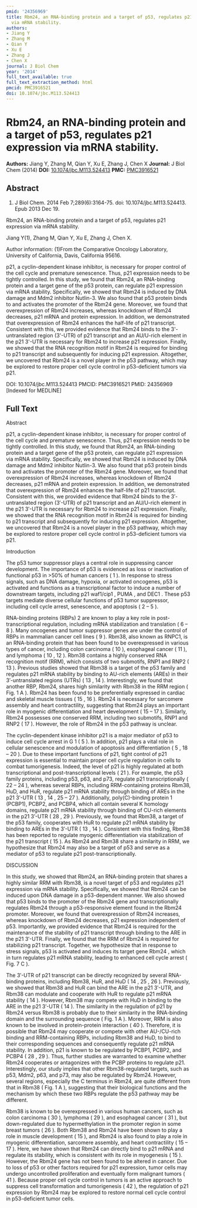 ```yaml
---
pmid: '24356969'
title: Rbm24, an RNA-binding protein and a target of p53, regulates p21 expression
  via mRNA stability.
authors:
- Jiang Y
- Zhang M
- Qian Y
- Xu E
- Zhang J
- Chen X
journal: J Biol Chem
year: '2014'
full_text_available: true
full_text_extraction_method: html
pmcid: PMC3916521
doi: 10.1074/jbc.M113.524413
---
```


# Rbm24, an RNA-binding protein and a target of p53, regulates p21 expression via mRNA stability.
**Authors:** Jiang Y, Zhang M, Qian Y, Xu E, Zhang J, Chen X
**Journal:** J Biol Chem (2014)
**DOI:** [10.1074/jbc.M113.524413](https://doi.org/10.1074/jbc.M113.524413)
**PMC:** [PMC3916521](https://www.ncbi.nlm.nih.gov/pmc/articles/PMC3916521/)

## Abstract

1. J Biol Chem. 2014 Feb 7;289(6):3164-75. doi: 10.1074/jbc.M113.524413. Epub
2013  Dec 19.

Rbm24, an RNA-binding protein and a target of p53, regulates p21 expression via 
mRNA stability.

Jiang Y(1), Zhang M, Qian Y, Xu E, Zhang J, Chen X.

Author information:
(1)From the Comparative Oncology Laboratory, University of California, Davis, 
California 95616.

p21, a cyclin-dependent kinase inhibitor, is necessary for proper control of the 
cell cycle and premature senescence. Thus, p21 expression needs to be tightly 
controlled. In this study, we found that Rbm24, an RNA-binding protein and a 
target gene of the p53 protein, can regulate p21 expression via mRNA stability. 
Specifically, we showed that Rbm24 is induced by DNA damage and Mdm2 inhibitor 
Nutlin-3. We also found that p53 protein binds to and activates the promoter of 
the Rbm24 gene. Moreover, we found that overexpression of Rbm24 increases, 
whereas knockdown of Rbm24 decreases, p21 mRNA and protein expression. In 
addition, we demonstrated that overexpression of Rbm24 enhances the half-life of 
p21 transcript. Consistent with this, we provided evidence that Rbm24 binds to 
the 3'-untranslated region (3'-UTR) of p21 transcript and an AU/U-rich element 
in the p21 3'-UTR is necessary for Rbm24 to increase p21 expression. Finally, we 
showed that the RNA recognition motif in Rbm24 is required for binding to p21 
transcript and subsequently for inducing p21 expression. Altogether, we 
uncovered that Rbm24 is a novel player in the p53 pathway, which may be explored 
to restore proper cell cycle control in p53-deficient tumors via p21.

DOI: 10.1074/jbc.M113.524413
PMCID: PMC3916521
PMID: 24356969 [Indexed for MEDLINE]

## Full Text

Abstract

p21, a cyclin-dependent kinase inhibitor, is necessary for proper control of the cell cycle and premature senescence. Thus, p21 expression needs to be tightly controlled. In this study, we found that Rbm24, an RNA-binding protein and a target gene of the p53 protein, can regulate p21 expression via mRNA stability. Specifically, we showed that Rbm24 is induced by DNA damage and Mdm2 inhibitor Nutlin-3. We also found that p53 protein binds to and activates the promoter of the Rbm24 gene. Moreover, we found that overexpression of Rbm24 increases, whereas knockdown of Rbm24 decreases, p21 mRNA and protein expression. In addition, we demonstrated that overexpression of Rbm24 enhances the half-life of p21 transcript. Consistent with this, we provided evidence that Rbm24 binds to the 3′-untranslated region (3′-UTR) of p21 transcript and an AU/U-rich element in the p21 3′-UTR is necessary for Rbm24 to increase p21 expression. Finally, we showed that the RNA recognition motif in Rbm24 is required for binding to p21 transcript and subsequently for inducing p21 expression. Altogether, we uncovered that Rbm24 is a novel player in the p53 pathway, which may be explored to restore proper cell cycle control in p53-deficient tumors via p21.

Introduction

The p53 tumor suppressor plays a central role in suppressing cancer development. The importance of p53 is evidenced as loss or inactivation of functional p53 in >50% of human cancers ( 1 ). In response to stress signals, such as DNA damage, hypoxia, or activated oncogenes, p53 is activated and functions as a transcriptional factor to induce a number of downstream targets, including p21 waf1/cip1 , PUMA , and DEC1 . These p53 targets mediate diverse cellular functions of p53 tumor suppressor, including cell cycle arrest, senescence, and apoptosis ( 2 – 5 ).

RNA-binding proteins (RBPs) 2 are known to play a key role in post-transcriptional regulation, including mRNA stabilization and translation ( 6 – 8 ). Many oncogenes and tumor suppressor genes are under the control of RBPs in mammalian cancer cell lines ( 9 ). Rbm38, also known as RNPC1, is an RNA-binding protein that has been found to be overexpressed in various types of cancer, including colon carcinoma ( 10 ), esophageal cancer ( 11 ), and lymphoma ( 10 , 12 ). Rbm38 contains a highly conserved RNA recognition motif (RRM), which consists of two submotifs, RNP1 and RNP2 ( 13 ). Previous studies showed that Rbm38 is a target of the p53 family and regulates p21 mRNA stability by binding to AU-rich elements (AREs) in their 3′-untranslated regions (UTRs) ( 13 , 14 ). Interestingly, we found that another RBP, Rbm24, shares high similarity with Rbm38 in the RRM region ( Fig. 1 A ). Rbm24 has been found to be preferentially expressed in cardiac and skeletal muscle tissues ( 15 , 16 ). Rbm24 is necessary for sarcomere assembly and heart contractility, suggesting that Rbm24 plays an important role in myogenic differentiation and heart development ( 15 – 17 ). Similarly, Rbm24 possesses one conserved RRM, including two submotifs, RNP1 and RNP2 ( 17 ). However, the role of Rbm24 in the p53 pathway is unclear.

The cyclin-dependent kinase inhibitor p21 is a major mediator of p53 to induce cell cycle arrest in G 1 ( 5 ). In addition, p21 plays a vital role in cellular senescence and modulation of apoptosis and differentiation ( 5 , 18 – 20 ). Due to these important functions of p21, tight control of p21 expression is essential to maintain proper cell cycle regulation in cells to combat tumorigenesis. Indeed, the level of p21 is highly regulated at both transcriptional and post-transcriptional levels ( 21 ). For example, the p53 family proteins, including p53, p63, and p73, regulate p21 transcriptionally ( 22 – 24 ), whereas several RBPs, including RRM-containing proteins Rbm38, HuD, and HuR, regulate p21 mRNA stability through binding of AREs in the p21 3′-UTR ( 13 , 14 , 25 – 27 ). Additionally, poly(C)-binding protein 1 (PCBP1), PCBP2, and PCBP4, which all contain several K homology domains, regulate p21 mRNA stability through binding of CU-rich elements in the p21 3′-UTR ( 28 , 29 ). Previously, we found that Rbm38, a target of the p53 family, cooperates with HuR to regulate p21 mRNA stability by binding to AREs in the 3′-UTR ( 13 , 14 ). Consistent with this finding, Rbm38 has been reported to regulate myogenic differentiation via stabilization of the p21 transcript ( 15 ). As Rbm24 and Rbm38 share a similarity in RRM, we hypothesize that Rbm24 may also be a target of p53 and serve as a mediator of p53 to regulate p21 post-transcriptionally.

DISCUSSION

In this study, we showed that Rbm24, an RNA-binding protein that shares a highly similar RRM with Rbm38, is a novel target of p53 and regulates p21 expression via mRNA stability. Specifically, we showed that Rbm24 can be induced upon DNA damage in a p53-dependent manner. We also showed that p53 binds to the promoter of the Rbm24 gene and transcriptionally regulates Rbm24 through a p53-responsive element found in the Rbm24 promoter. Moreover, we found that overexpression of Rbm24 increases, whereas knockdown of Rbm24 decreases, p21 expression independent of p53. Importantly, we provided evidence that Rbm24 is required for the maintenance of the stability of p21 transcript through binding to the ARE in the p21 3′-UTR. Finally, we found that the RRM of Rbm24 is required for stabilizing p21 transcript. Together, we hypothesize that in response to stress signals, p53 is activated and induces its target gene Rbm24 , which in turn regulates p21 mRNA stability, leading to enhanced cell cycle arrest ( Fig. 7 C ).

The 3′-UTR of p21 transcript can be directly recognized by several RNA-binding proteins, including Rbm38, HuR, and HuD ( 14 , 25 , 26 ). Previously, we showed that Rbm38 and HuR can bind the ARE in the p21 3′-UTR, and Rbm38 can modulate and cooperate with HuR to regulate p21 mRNA stability ( 14 ). However, Rbm38 may compete with HuD in binding to the ARE in the p21 3′-UTR ( 14 ). The similarity in the regulation of p21 by Rbm24 versus Rbm38 is probably due to their similarity in the RNA-binding domain and the surrounding sequence ( Fig. 1 A ). Moreover, RRM is also known to be involved in protein-protein interaction ( 40 ). Therefore, it is possible that Rbm24 may cooperate or compete with other AU-/CU-rich binding and RRM-containing RBPs, including Rbm38 and HuD, to bind to their corresponding sequences and consequently regulate p21 mRNA stability. In addition, p21 is known to be regulated by PCBP1, PCBP2, and PCBP4 ( 28 , 29 ). Thus, further studies are warranted to examine whether Rbm24 cooperates or antagonizes with the PCBP proteins to regulate p21. Interestingly, our study implies that other Rbm38-regulated targets, such as p53, Mdm2, p63, and p73, may also be regulated by Rbm24. However, several regions, especially the C terminus in Rbm24, are quite different from that in Rbm38 ( Fig. 1 A ), suggesting that their biological functions and the mechanism by which these two RBPs regulate the p53 pathway may be different.

Rbm38 is known to be overexpressed in various human cancers, such as colon carcinoma ( 30 ), lymphoma ( 29 ), and esophageal cancer ( 31 ), but down-regulated due to hypermethylation in the promoter region in some breast tumors ( 26 ). Both Rbm38 and Rbm24 have been shown to play a role in muscle development ( 15 ), and Rbm24 is also found to play a role in myogenic differentiation, sarcomere assembly, and heart contractility ( 15 – 17 ). Here, we have shown that Rbm24 can directly bind to p21 mRNA and regulate its stability, which is consistent with its role in myogenesis ( 15 ). However, the Rbm24 gene has not been found to be altered in cancer. Due to loss of p53 or other factors required for p21 expression, tumor cells may undergo uncontrolled proliferation and eventually form malignant tumors ( 41 ). Because proper cell cycle control in tumors is an active approach to suppress cell transformation and tumorigenesis ( 42 ), the regulation of p21 expression by Rbm24 may be explored to restore normal cell cycle control in p53-deficient tumor cells.
